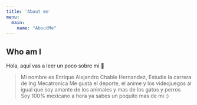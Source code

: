 ```yaml
---
title: 'About me'
menu:
  main:
    name: "AboutMe"
---
```


## Who am I

Hola, aquí vas a leer un poco sobre mi 🤩

> Mi nombre es Enrique Alejandro Chable Hernandez, Estudie la carrera de Ing Mecatronica 
> Me gusta el deporte, el anime  y los videojuegos al igual que soy amante de los animales y mas de  los gatos y perros  
> Soy 100% mexicano a hora ya sabes un poquito mas de mi :)


